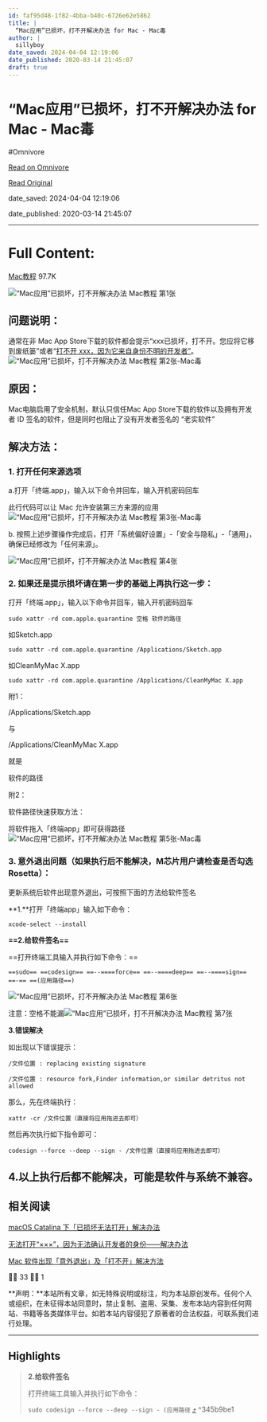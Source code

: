 ```yaml
---
id: faf95d48-1f82-4bba-b40c-6726e62e5862
title: |
  “Mac应用”已损坏，打不开解决办法 for Mac - Mac毒
author: |
  sillyboy
date_saved: 2024-04-04 12:19:06
date_published: 2020-03-14 21:45:07
draft: true
---
```


# “Mac应用”已损坏，打不开解决办法 for Mac - Mac毒
#Omnivore

[Read on Omnivore](https://omnivore.app/me/mac-for-mac-mac-18ea9e82051)

[Read Original](https://www.macdo.cn/925.html)

date_saved: 2024-04-04 12:19:06

date_published: 2020-03-14 21:45:07

--- 

# Full Content: 

[ ](https://www.macdo.cn/author/sillyboy "sillyboy") [Mac教程](https://www.macdo.cn/article/mac-tutorials)  97.7K 

![“Mac应用”已损坏，打不开解决办法 Mac教程 第1张](https://proxy-prod.omnivore-image-cache.app/483x261,speBXIkSJ2SKr_Z8kD1AzYrUa4kEJzrCHRyQGy9zO2IE/https://image.iicheese.com/20180110151559463515768.jpg "“Mac应用”已损坏，打不开解决办法 Mac教程 第1张-Mac毒")

## 问题说明：

通常在非 Mac App Store下载的软件都会提示“xxx已损坏，打不开。您应将它移到废纸篓”或者“[打不开 xxx，因为它来自身份不明的开发者”](https://www.macdo.cn/16552.html)。  
![](https://proxy-prod.omnivore-image-cache.app/0x0,s2Cd2RDeDHAhiLr1O_TMr531A54ZqFRB2ox7Eiql5OOY/https://image.iicheese.com/kxulb.jpg "“Mac应用”已损坏，打不开解决办法 Mac教程 第2张-Mac毒")

## 原因：

Mac电脑启用了安全机制，默认只信任Mac App Store下载的软件以及拥有开发者 ID 签名的软件，但是同时也阻止了没有开发者签名的 “老实软件”

## 解决方法：

### 1\. 打开任何来源选项

a.打开「终端.app」，输入以下命令并回车，输入开机密码回车

此行代码可以让 Mac 允许安装第三方来源的应用  
![](https://proxy-prod.omnivore-image-cache.app/0x0,shFMKxcg6D5bzkmS02uAYmfk5aNPF9mdUf3m4Esw-7Uk/https://image.iicheese.com/2fnt4.jpg "“Mac应用”已损坏，打不开解决办法 Mac教程 第3张-Mac毒")

b. 按照上述步骤操作完成后，打开「系统偏好设置」-「安全与隐私」-「通用」，确保已经修改为「任何来源」。

![“Mac应用”已损坏，打不开解决办法 Mac教程 第4张](https://proxy-prod.omnivore-image-cache.app/463x415,sj4UaHLR-XxQYlX_cMxXdygLRz3SPsK-Oz0CwTP1Itjg/https://img.icheese.net/swod4.png "“Mac应用”已损坏，打不开解决办法 Mac教程 第4张-Mac毒")

### 2\. 如果还是提示损坏请在第一步的基础上再执行这一步：

打开「终端.app」，输入以下命令并回车，输入开机密码回车

`sudo xattr -rd com.apple.quarantine 空格 软件的路径`

如Sketch.app

`sudo xattr -rd com.apple.quarantine /Applications/Sketch.app`

如CleanMyMac X.app

`sudo xattr -rd com.apple.quarantine /Applications/CleanMyMac X.app`

附1：

/Applications/Sketch.app

与

/Applications/CleanMyMac X.app

就是

软件的路径

附2：

软件路径快速获取方法：

将软件拖入「终端app」即可获得路径  
![](https://proxy-prod.omnivore-image-cache.app/0x0,s780O_5bPxZR9sXcL1KBkPRYHrGvkzLnOYYYSbCL1P10/https://image.iicheese.com/z0pz5.gif "“Mac应用”已损坏，打不开解决办法 Mac教程 第5张-Mac毒")

### 3\. 意外退出问题（如果执行后不能解决，M芯片用户请检查是否勾选Rosetta）：

更新系统后软件出现意外退出，可按照下面的方法给软件签名

**1.**打开「终端app」输入如下命令：

`xcode-select --install`

**==2.给软件签名==**

==打开终端工具输入并执行如下命令：==

`==sudo== ==codesign== ==--====force== ==--====deep== ==--====sign== ==-== ==(应用路径==)`

![“Mac应用”已损坏，打不开解决办法 Mac教程 第6张](https://proxy-prod.omnivore-image-cache.app/537x376,sLFjhCIHSKiSgc718rTaQQK_t_9BSeZFK6GKAHBjC6oc/https://image.iicheese.com/vb4wo.jpg "“Mac应用”已损坏，打不开解决办法 Mac教程 第6张-Mac毒")

注意：空格不能漏![“Mac应用”已损坏，打不开解决办法 Mac教程 第7张](https://proxy-prod.omnivore-image-cache.app/523x366,sAGUNZQNBHfBGwXKr6RqrrW2dWB5rVZXM8cx6iwYiT8s/https://image.iicheese.com/de6yg.jpg "“Mac应用”已损坏，打不开解决办法 Mac教程 第7张-Mac毒")

**3.错误解决**

如出现以下错误提示：

`/文件位置 : replacing existing signature`

`/文件位置 : resource fork,Finder information,or similar detritus not allowed`

那么，先在终端执行：

`xattr -cr /文件位置（直接将应用拖进去即可）`

然后再次执行如下指令即可：

`codesign --force --deep --sign - /文件位置（直接将应用拖进去即可）`

## 4.以上执行后都不能解决，可能是软件与系统不兼容。

## 相关阅读

[macOS Catalina 下「已损坏无法打开」解决办法](https://macdo.cn/24377.html)

[无法打开“×××”，因为无法确认开发者的身份——解决办法](https://www.macdo.cn/16552.html)

[Mac 软件出现「意外退出」及「打不开」解决方法](https://macdo.cn/23289.html)

 👍🏻 33  👎🏻 1 

**声明：**本站所有文章，如无特殊说明或标注，均为本站原创发布。任何个人或组织，在未征得本站同意时，禁止复制、盗用、采集、发布本站内容到任何网站、书籍等各类媒体平台。如若本站内容侵犯了原著者的合法权益，可联系我们进行处理。

---

## Highlights

> **2.给软件签名**
> 
> 打开终端工具输入并执行如下命令：
> 
> `sudo codesign --force --deep --sign - (应用路径` [⤴️](https://omnivore.app/me/mac-for-mac-mac-18ea9e82051#345b9be1-1313-40a2-939b-f9e7ab817c77)  ^345b9be1


